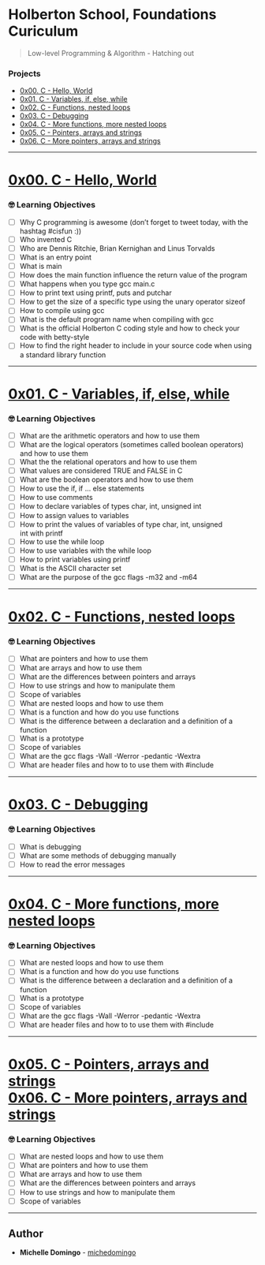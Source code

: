 # Holberton School, Foundations Curiculum
> Low-level Programming & Algorithm - Hatching out

### Projects
- [0x00. C - Hello, World](https://github.com/michedomingo/holbertonschool-low_level_programming/#hello)
- [0x01. C - Variables, if, else, while](https://github.com/michedomingo/holbertonschool-low_level_programming/#variables)
- [0x02. C - Functions, nested loops](https://github.com/michedomingo/holbertonschool-low_level_programming/#functions1)
- [0x03. C - Debugging](https://github.com/michedomingo/holbertonschool-low_level_programming/#debug)
- [0x04. C - More functions, more nested loops](https://github.com/michedomingo/holbertonschool-low_level_programming/#functions2)
- [0x05. C - Pointers, arrays and strings](https://github.com/michedomingo/holbertonschool-low_level_programming/#pointers)
- [0x06. C - More pointers, arrays and strings](https://github.com/michedomingo/holbertonschool-low_level_programming/#pointers)

___
<a name="hello"></a>
# [0x00. C - Hello, World](https://github.com/michedomingo/holbertonschool-low_level_programming/tree/master/0x00-hello_world)

### 🤓 Learning Objectives
- [ ] Why C programming is awesome (don’t forget to tweet today, with the hashtag #cisfun :))
- [ ] Who invented C
- [ ] Who are Dennis Ritchie, Brian Kernighan and Linus Torvalds
- [ ] What is an entry point
- [ ] What is main
- [ ] How does the main function influence the return value of the program
- [ ] What happens when you type gcc main.c
- [ ] How to print text using printf, puts and putchar
- [ ] How to get the size of a specific type using the unary operator sizeof
- [ ] How to compile using gcc
- [ ] What is the default program name when compiling with gcc
- [ ] What is the official Holberton C coding style and how to check your code with betty-style
- [ ] How to find the right header to include in your source code when using a standard library function
___
<a name="variables"></a>
# [0x01. C - Variables, if, else, while](https://github.com/michedomingo/holbertonschool-low_level_programming/tree/master/0x01-variables_if_else_while)

### 🤓 Learning Objectives
- [ ] What are the arithmetic operators and how to use them
- [ ] What are the logical operators (sometimes called boolean operators) and how to use them
- [ ] What the the relational operators and how to use them
- [ ] What values are considered TRUE and FALSE in C
- [ ] What are the boolean operators and how to use them
- [ ] How to use the if, if ... else statements
- [ ] How to use comments
- [ ] How to declare variables of types char, int, unsigned int
- [ ] How to assign values to variables
- [ ] How to print the values of variables of type char, int, unsigned int with printf
- [ ] How to use the while loop
- [ ] How to use variables with the while loop
- [ ] How to print variables using printf
- [ ] What is the ASCII character set
- [ ] What are the purpose of the gcc flags -m32 and -m64
___
<a name="functions1"></a>
# [0x02. C - Functions, nested loops](https://github.com/michedomingo/holbertonschool-low_level_programming/tree/master/0x02-functions_nested_loops)

### 🤓 Learning Objectives
- [ ] What are pointers and how to use them
- [ ] What are arrays and how to use them
- [ ] What are the differences between pointers and arrays
- [ ] How to use strings and how to manipulate them
- [ ] Scope of variables
- [ ] What are nested loops and how to use them
- [ ] What is a function and how do you use functions
- [ ] What is the difference between a declaration and a definition of a function
- [ ] What is a prototype
- [ ] Scope of variables
- [ ] What are the gcc flags -Wall -Werror -pedantic -Wextra
- [ ] What are header files and how to to use them with #include
___
<a name="debug"></a>
# [0x03. C - Debugging](https://github.com/michedomingo/holbertonschool-low_level_programming/tree/master/0x03-debugging)

### 🤓 Learning Objectives
- [ ] What is debugging
- [ ] What are some methods of debugging manually
- [ ] How to read the error messages
___
<a name="functions2"></a>
# [0x04. C - More functions, more nested loops](https://github.com/michedomingo/holbertonschool-low_level_programming/tree/master/0x04-more_functions_nested_loops)

### 🤓 Learning Objectives
- [ ] What are nested loops and how to use them
- [ ] What is a function and how do you use functions
- [ ] What is the difference between a declaration and a definition of a function
- [ ] What is a prototype
- [ ] Scope of variables
- [ ] What are the gcc flags -Wall -Werror -pedantic -Wextra
- [ ] What are header files and how to to use them with #include
___
<a name="pointers"></a>
# [0x05. C - Pointers, arrays and strings](https://github.com/michedomingo/holbertonschool-low_level_programming/tree/master/0x05-pointers_arrays_strings)<br>[0x06. C - More pointers, arrays and strings](https://github.com/michedomingo/holbertonschool-low_level_programming/tree/master/0x06-pointers_arrays_strings)


### 🤓 Learning Objectives
- [ ] What are nested loops and how to use them
- [ ] What are pointers and how to use them
- [ ] What are arrays and how to use them
- [ ] What are the differences between pointers and arrays
- [ ] How to use strings and how to manipulate them
- [ ] Scope of variables
___
## Author
* **Michelle Domingo** - [michedomingo](https://github.com/michedomingo)
